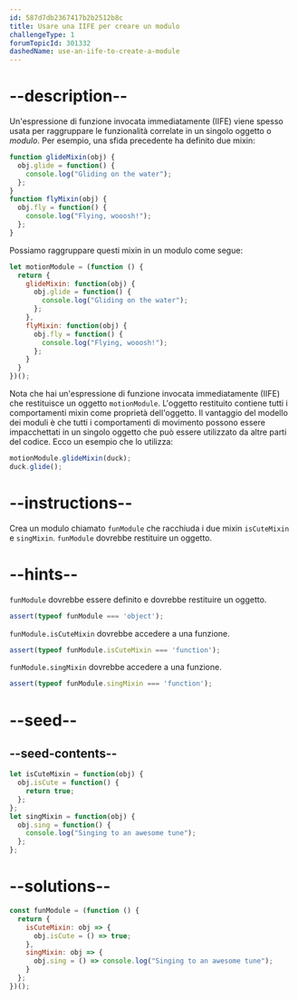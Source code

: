 ```yaml
---
id: 587d7db2367417b2b2512b8c
title: Usare una IIFE per creare un modulo
challengeType: 1
forumTopicId: 301332
dashedName: use-an-iife-to-create-a-module
---
```


# --description--

Un'espressione di funzione invocata immediatamente (IIFE) viene spesso usata per raggruppare le funzionalità correlate in un singolo oggetto o <dfn>modulo</dfn>. Per esempio, una sfida precedente ha definito due mixin:

```js
function glideMixin(obj) {
  obj.glide = function() {
    console.log("Gliding on the water");
  };
}
function flyMixin(obj) {
  obj.fly = function() {
    console.log("Flying, wooosh!");
  };
}
```

Possiamo raggruppare questi mixin in un modulo come segue:

```js
let motionModule = (function () {
  return {
    glideMixin: function(obj) {
      obj.glide = function() {
        console.log("Gliding on the water");
      };
    },
    flyMixin: function(obj) {
      obj.fly = function() {
        console.log("Flying, wooosh!");
      };
    }
  }
})();
```

Nota che hai un'espressione di funzione invocata immediatamente (IIFE) che restituisce un oggetto `motionModule`. L'oggetto restituito contiene tutti i comportamenti mixin come proprietà dell'oggetto. Il vantaggio del modello dei moduli è che tutti i comportamenti di movimento possono essere impacchettati in un singolo oggetto che può essere utilizzato da altre parti del codice. Ecco un esempio che lo utilizza:

```js
motionModule.glideMixin(duck);
duck.glide();
```

# --instructions--

Crea un modulo chiamato `funModule` che racchiuda i due mixin `isCuteMixin` e `singMixin`. `funModule` dovrebbe restituire un oggetto.

# --hints--

`funModule` dovrebbe essere definito e dovrebbe restituire un oggetto.

```js
assert(typeof funModule === 'object');
```

`funModule.isCuteMixin` dovrebbe accedere a una funzione.

```js
assert(typeof funModule.isCuteMixin === 'function');
```

`funModule.singMixin` dovrebbe accedere a una funzione.

```js
assert(typeof funModule.singMixin === 'function');
```

# --seed--

## --seed-contents--

```js
let isCuteMixin = function(obj) {
  obj.isCute = function() {
    return true;
  };
};
let singMixin = function(obj) {
  obj.sing = function() {
    console.log("Singing to an awesome tune");
  };
};
```

# --solutions--

```js
const funModule = (function () {
  return {
    isCuteMixin: obj => {
      obj.isCute = () => true;
    },
    singMixin: obj => {
      obj.sing = () => console.log("Singing to an awesome tune");
    }
  };
})();
```
